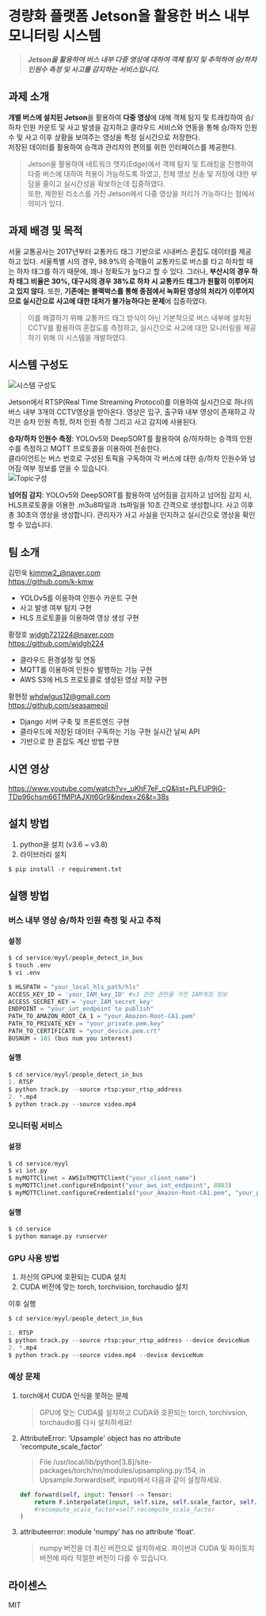 # 경량화 플랫폼 Jetson을 활용한 버스 내부 모니터링 시스템

> ***Jetson을 활용하여 버스 내부 다중 영상에 대하여 객체 탐지 및 추적하여 승/하차 인원수 측정 및 사고를 감지하는 서비스입니다.***
## 과제 소개
**개별 버스에 설치된 Jetson**을 활용하여 **다중 영상**에 대해 객체 탐지 및 트래킹하여 승/하차 인원 카운트 및 사고 발생을 감지하고 클라우드 서비스와 연동을 통해 승/하차 인원수 및 사고 이후 상황을 보여주는 영상을 특정 실시간으로 저장한다.  
저장된 데이터를 활용하여 승객과 관리자의 편의를 위한 인터페이스를 제공한다.

> Jetson을 활용하여 네트워크 엣지(Edge)에서 객체 탐지 및 트래킹을 진행하여 다중 버스에 대하여 적용이 가능하도록 하였고, 전체 영상 전송 및 저장에 대한 부담을 줄이고 실시간성을 확보하는데 집중하였다.  
또한, 제한된 리소스를 가진 Jetson에서 다중 영상을 처리가 가능하다는 점에서 의미가 있다.

## 과제 배경 및 목적
서울 교통공사는 2017년부터 교통카드 태그 기반으로 시내버스 혼잡도 데이터를 제공하고 있다. 서울특별 시의 경우, 98.9%의 승객들이 교통카드로 버스를 타고 하차할 때는 하차 태그를 하기 때문에, 꽤나 정확도가 높다고 할 수 있다. 그러나, **부산시의 경우 하차 태그 비율은 30%, 대구시의 경우 38%로 하차 시 교통카드 태그가 원활히 이루어지고 있지 않다.** 
또한, **기존에는 블랙박스를 통해 종점에서 녹화된 영상의 처리가 이루어지므로 실시간으로 사고에 대한 대처가 불가능하다는 문제**에 집중하였다.   

> 이를 해결하기 위해 교통카드 태그 방식이 아닌 기본적으로 버스 내부에 설치된 CCTV를 활용하여 혼잡도를 측정하고, 실시간으로 사고에 대한 모니터링을 제공하기 위해 이 시스템을 개발하였다.

## 시스템 구성도
![시스템 구성도](https://github.com/pnucse-capstone/capstone-2023-1-26/assets/100478309/b01d5776-0e0f-4fb8-b591-618572217f6f)  

Jetson에서 RTSP(Real Time Streaming Protocol)를 이용하여 실시간으로 하나의 버스 내부 3개의 CCTV영상을 받아온다. 영상은 입구, 출구와 내부 영상이 존재하고 각각은 승차 인원 측정, 하차 인원 측정 그리고 사고 감지에 사용된다.

**승차/하차 인원수 측정**: YOLOv5와 DeepSORT를 활용하여 승/하차하는 승객의 인원수를 측정하고 MQTT 프로토콜을 이용하여 전송한다.  
클라이언트는 버스 번호로 구성된 토픽을 구독하여 각 버스에 대한 승/하차 인원수와 넘어짐 여부 정보를 얻을 수 있습니다.  
![Topic구성](https://github.com/pnucse-capstone/capstone-2023-1-26/assets/100478309/92be4094-012b-4001-b513-2969dffbb1d7)

**넘어짐 감지**: YOLOv5와 DeepSORT를 활용하여 넘어짐을 감지하고 넘어짐 감지 시, HLS프로토콜을 이용한 .m3u8파일과 .ts파일을 10초 간격으로 생성합니다. 사고 이후 총 30초의 영상을 생성합니다. 관리자가 사고 사실을 인지하고 실시간으로 영상을 확인할 수 있습니다.

## 팀 소개
김민욱 kimmw2_@naver.com   
https://github.com/k-kmw
- YOLOv5를 이용하여 인원수 카운트 구현  
- 사고 발생 여부 탐지 구현  
- HLS 프로토콜을 이용하여 영상 생성 구현

황정호 wjdgh721224@naver.com  
https://github.com/wjdgh224 
- 클라우드 환경설정 및 연동
- MQTT를 이용하여 인원수 발행하는 기능 구현 
- AWS S3에 HLS 프로토콜로 생성된 영상 저장 구현

황현정 whdwlgus12@gmail.com  
https://github.com/seasameoil
- Django 서버 구축 및 프론트엔드 구현
- 클라우드에 저장된 데이터 구독하는 기능 구현 실시간 날씨 API 
- 기반으로 한 혼잡도 계산 방법 구현

## 시연 영상
https://www.youtube.com/watch?v=_uKhF7eF_cQ&list=PLFUP9jG-TDp96chsm66TfMPlAJXIt6Gr9&index=26&t=38s

## 설치 방법
1. python을 설치 (v3.6 ~ v3.8)
2. 라이브러리 설치
```python
$ pip install -r requirement.txt
```

## 실행 방법
### 버스 내부 영상 승/하차 인원 측정 및 사고 추적 

#### 설정
```python
$ cd service/myyl/people_detect_in_bus
$ touch .env
$ vi .env

$ HLSPATH = "your_local_hls_path/hls"
ACCESS_KEY_ID = 'your_IAM_key_ID' #s3 관련 권한을 가진 IAM계정 정보
ACCESS_SECRET_KEY = 'your_IAM_secret_key'
ENDPOINT = "your_iot_endpoint to publish"
PATH_TO_AMAZON_ROOT_CA_1 = "your_Amazon-Root-CA1.pem"
PATH_TO_PRIVATE_KEY = "your_private.pem.key"
PATH_TO_CERTIFICATE = "your_device.pem.crt" 
BUSNUM = 101 (bus num you interest)
```

#### 실행
```python
$ cd service/myyl/people_detect_in_bus
1. RTSP
$ python track.py --source rtsp:your_rtsp_address
2. *.mp4
$ python track.py --source video.mp4
```
### 모니터링 서비스  

#### 설정
```python
$ cd service/myyl
$ vi iot.py 
$ myMQTTClinet = AWSIoTMQTTClient("your_client_name")
$ myMQTTClinet.configureEndpoint("your_aws_iot_endpoint", 8883)
$ myMQTTClinet.configureCredentials("your_Amazon-Root-CA1.pem", "your_private.pem.key", "your_device.pem.crt")
```  

#### 실행
```python
$ cd service
$ python manage.py runserver
```

### GPU 사용 방법
1. 자신의 GPU에 호환되는 CUDA 설치
2. CUDA 버전에 맞는 torch, torchvision, torchaudio 설치

이후 실행
```python
$ cd service/myyl/people_detect_in_bus
```
```python
1. RTSP
$ python track.py --source rtsp:your_rtsp_address --device deviceNum
2. *.mp4
$ python track.py --source video.mp4 --device deviceNum
```

### 예상 문제
1. torch에서 CUDA 인식을 못하는 문제
    > GPU에 맞는 CUDA를 설치하고 CUDA와 호환되는 torch, torchivsion, torchaudio를 다시 설치하세요!

2. AttributeError: 'Upsample' object has no attribute 'recompute_scale_factor'
    > File /usr/local/lib/python[3.8]/site-packages/torch/nn/modules/upsampling.py:154, in Upsample.forward(self, input)에서 다음과 같이 설정하세요.
    ```python
    def forward(self, input: Tensor) -> Tensor:
        return F.interpolate(input, self.size, self.scale_factor, self.mode, self.align_corners,
        #recompute_scale_factor=self.recompute_scale_factor
    )
    ```

3. attributeerror: module 'numpy' has no attribute 'float'.
    > numpy 버전을 더 최신 버전으로 설치하세요. 파이썬과 CUDA 및 파이토치 버전에 따라 적절한 버전이 다를 수 있습니다.

## 라이센스
MIT
